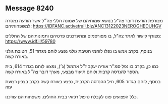 ## Message 8240

מצורפת הודעת דובר צה"ל בנושא שמותיהם של שמונה חללי צה״ל אשר הודעה נמסרה למשפחותיהם: https://IDFANC.activetrail.biz/ANC13122023NEROGHEDUHGV

מצורף קישור לאתר צה"ל, בו מפורסמים ומתעדכנים פרטיהם ותמונותיהם של החללים:
https://www.idf.il/59780

בנוסף, בקרב אמש בו נפלו לוחמי חטיבת גולני נפצע לוחם מגדוד 51, חטיבת גולני באורח קשה.

כמו כן, בקרב בו נפל סמ״ר אוריה יעקב ז״ל אתמול (ג׳), נפצעו לוחם בגדוד 614, בית הספר להנדסה קרבית ולוחם תיעוד מבצעי, מערך דובר צה״ל באורח קשה.

בנוסף, לוחם בגדוד 605, חיל ההנדסה הקרבית, נפצע באורח קשה בקרב בצפון רצועת עזה

כלל הפצועים פונו לקבלת טיפול רפואי בבית החולים. משפחותיהם עודכנו.

